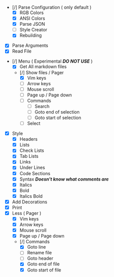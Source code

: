 - [/] Parse Configuration ( only default )
  - [x] RGB Colors
  - [x] ANSI Colors
  - [x] Parse JSON
  - [ ] Style Creator
  - [x] Rebuilding
- [x] Parse Arguments
- [x] Read File
- [/] Menu ( Experimental ***DO NOT USE*** )
  - [x] Get All markdown files
  - [/] Show files / Pager
    - [x] Vim keys
    - [ ] Arrow keys
    - [ ] Mouse scroll
    - [ ] Page up / Page down
    - [ ] Commands
      - [ ] Search
      - [ ] Goto end of selection
      - [ ] Goto start of selection
    - [ ] Select
- [x] Style
    - [x] Headers
    - [x] Lists
    - [x] Check Lists
    - [x] Tab Lists
    - [x] Links
    - [x] Under Lines
    - [x] Code Sections
    - [x] Syntax ***Doesn't know what comments are***
    - [x] Italics
    - [x] Bold
    - [x] Italics Bold
- [x] Add Decorations
- [x] Print
- [x] Less ( Pager )
  - [x] Vim keys
  - [x] Arrow keys
  - [x] Mouse scroll
  - [x] Page up / Page down
  - [/] Commands
    - [x] Goto line
    - [ ] Rename file
    - [ ] Goto header
    - [x] Goto end of file
    - [x] Goto start of file
